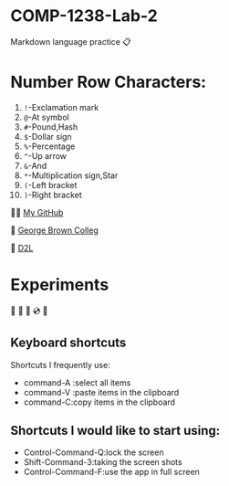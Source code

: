 # COMP-1238-Lab-2
Markdown language practice 📋

# Number Row Characters:

1. `!`-Exclamation mark
2. `@`-At symbol
3. `#`-Pound,Hash
4. `$`-Dollar sign
5. `%`-Percentage
6. `^`-Up arrow
8. `&`-And
9. `*`-Multiplication sign,Star
10. `(`-Left bracket
11. `)`-Right bracket



**:woman_student:**
[My GitHub](https://github.com/kidcat8288/COMP-1238-Lab-2.git)

:blue_heart:
[George Brown Colleg](https://www.georgebrown.ca/)

:book:
[D2L](https://learn.georgebrown.ca/d2l/home)

# Experiments

:violin: :musical_score: :musical_keyboard: :cd: :minidisc: 

## Keyboard shortcuts
Shortcuts I frequently use: 
- command-A :select all items
- command-V :paste items in the clipboard
- command-C:copy items in the clipboard

## Shortcuts I would like to start using: 
- Control-Command-Q:lock the screen
- Shift-Command-3:taking the screen shots
- Control-Command-F:use the app in full screen
